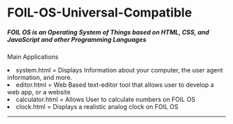 # FOIL-OS-Universal-Compatible
<h5> FOIL OS is an Operating System of Things based on HTML, CSS, and JavaScript and other Programming Languages</h5>
<p> Main Applications</p>
<li> system.html =  Displays Information about your computer, the user agent information, and more.   </li>
<li> editor.html =  Web Based text-editor tool that allows user to develop a web app, or a website  </li>
<li> calculator.html = Allows User to calculate numbers on FOIL OS  </li>
<li> clock.html = Displays a realistic analog clock on FOIL OS  </li>


  
  
  
  __________________________________________________________________________________________________________________________
